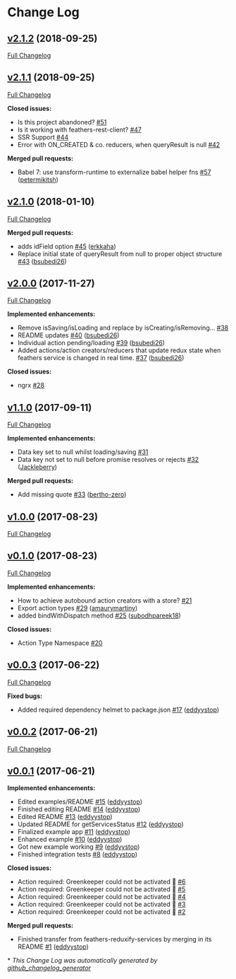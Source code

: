 # Change Log

## [v2.1.2](https://github.com/feathers-plus/feathers-redux/tree/v2.1.2) (2018-09-25)
[Full Changelog](https://github.com/feathers-plus/feathers-redux/compare/v2.1.1...v2.1.2)

## [v2.1.1](https://github.com/feathers-plus/feathers-redux/tree/v2.1.1) (2018-09-25)
[Full Changelog](https://github.com/feathers-plus/feathers-redux/compare/v2.1.0...v2.1.1)

**Closed issues:**

- Is this project abandoned? [\#51](https://github.com/feathers-plus/feathers-redux/issues/51)
- Is it working with feathers-rest-client? [\#47](https://github.com/feathers-plus/feathers-redux/issues/47)
- SSR Support [\#44](https://github.com/feathers-plus/feathers-redux/issues/44)
- Error with ON\_CREATED & co. reducers, when queryResult is null [\#42](https://github.com/feathers-plus/feathers-redux/issues/42)

**Merged pull requests:**

- Babel 7: use transform-runtime to externalize babel helper fns [\#57](https://github.com/feathers-plus/feathers-redux/pull/57) ([petermikitsh](https://github.com/petermikitsh))

## [v2.1.0](https://github.com/feathers-plus/feathers-redux/tree/v2.1.0) (2018-01-10)
[Full Changelog](https://github.com/feathers-plus/feathers-redux/compare/v2.0.0...v2.1.0)

**Merged pull requests:**

- adds idField option [\#45](https://github.com/feathers-plus/feathers-redux/pull/45) ([erkkaha](https://github.com/erkkaha))
- Replace initial state of queryResult from null to proper object structure [\#43](https://github.com/feathers-plus/feathers-redux/pull/43) ([bsubedi26](https://github.com/bsubedi26))

## [v2.0.0](https://github.com/feathers-plus/feathers-redux/tree/v2.0.0) (2017-11-27)
[Full Changelog](https://github.com/feathers-plus/feathers-redux/compare/v1.1.0...v2.0.0)

**Implemented enhancements:**

- Remove isSaving/isLoading and replace by isCreating/isRemoving... [\#38](https://github.com/feathers-plus/feathers-redux/issues/38)
- README updates [\#40](https://github.com/feathers-plus/feathers-redux/pull/40) ([bsubedi26](https://github.com/bsubedi26))
- Individual action pending/loading [\#39](https://github.com/feathers-plus/feathers-redux/pull/39) ([bsubedi26](https://github.com/bsubedi26))
- Added actions/action creators/reducers that update redux state when feathers service is changed in real time. [\#37](https://github.com/feathers-plus/feathers-redux/pull/37) ([bsubedi26](https://github.com/bsubedi26))

**Closed issues:**

- ngrx [\#28](https://github.com/feathers-plus/feathers-redux/issues/28)

## [v1.1.0](https://github.com/feathers-plus/feathers-redux/tree/v1.1.0) (2017-09-11)
[Full Changelog](https://github.com/feathers-plus/feathers-redux/compare/v1.0.0...v1.1.0)

**Implemented enhancements:**

- Data key set to null whilst loading/saving [\#31](https://github.com/feathers-plus/feathers-redux/issues/31)
- Data key not set to null before promise resolves or rejects [\#32](https://github.com/feathers-plus/feathers-redux/pull/32) ([Jackleberry](https://github.com/Jackleberry))

**Merged pull requests:**

- Add missing quote [\#33](https://github.com/feathers-plus/feathers-redux/pull/33) ([bertho-zero](https://github.com/bertho-zero))

## [v1.0.0](https://github.com/feathers-plus/feathers-redux/tree/v1.0.0) (2017-08-23)
[Full Changelog](https://github.com/feathers-plus/feathers-redux/compare/v0.1.0...v1.0.0)

## [v0.1.0](https://github.com/feathers-plus/feathers-redux/tree/v0.1.0) (2017-08-23)
[Full Changelog](https://github.com/feathers-plus/feathers-redux/compare/v0.0.3...v0.1.0)

**Implemented enhancements:**

- How to achieve autobound action creators with a store? [\#21](https://github.com/feathers-plus/feathers-redux/issues/21)
- Export action types [\#29](https://github.com/feathers-plus/feathers-redux/pull/29) ([amaurymartiny](https://github.com/amaurymartiny))
- added bindWithDispatch method [\#25](https://github.com/feathers-plus/feathers-redux/pull/25) ([subodhpareek18](https://github.com/subodhpareek18))

**Closed issues:**

- Action Type Namespace [\#20](https://github.com/feathers-plus/feathers-redux/issues/20)

## [v0.0.3](https://github.com/feathers-plus/feathers-redux/tree/v0.0.3) (2017-06-22)
[Full Changelog](https://github.com/feathers-plus/feathers-redux/compare/v0.0.2...v0.0.3)

**Fixed bugs:**

- Added required dependency helmet to package.json [\#17](https://github.com/feathers-plus/feathers-redux/pull/17) ([eddyystop](https://github.com/eddyystop))

## [v0.0.2](https://github.com/feathers-plus/feathers-redux/tree/v0.0.2) (2017-06-21)
[Full Changelog](https://github.com/feathers-plus/feathers-redux/compare/v0.0.1...v0.0.2)

## [v0.0.1](https://github.com/feathers-plus/feathers-redux/tree/v0.0.1) (2017-06-21)
**Implemented enhancements:**

- Edited examples/README [\#15](https://github.com/feathers-plus/feathers-redux/pull/15) ([eddyystop](https://github.com/eddyystop))
- Finished editing README [\#14](https://github.com/feathers-plus/feathers-redux/pull/14) ([eddyystop](https://github.com/eddyystop))
- Edited README [\#13](https://github.com/feathers-plus/feathers-redux/pull/13) ([eddyystop](https://github.com/eddyystop))
- Updated README for getServicesStatus [\#12](https://github.com/feathers-plus/feathers-redux/pull/12) ([eddyystop](https://github.com/eddyystop))
- Finalized example app [\#11](https://github.com/feathers-plus/feathers-redux/pull/11) ([eddyystop](https://github.com/eddyystop))
- Enhanced example [\#10](https://github.com/feathers-plus/feathers-redux/pull/10) ([eddyystop](https://github.com/eddyystop))
- Got new example working [\#9](https://github.com/feathers-plus/feathers-redux/pull/9) ([eddyystop](https://github.com/eddyystop))
- Finished integration tests [\#8](https://github.com/feathers-plus/feathers-redux/pull/8) ([eddyystop](https://github.com/eddyystop))

**Closed issues:**

- Action required: Greenkeeper could not be activated 🚨 [\#6](https://github.com/feathers-plus/feathers-redux/issues/6)
- Action required: Greenkeeper could not be activated 🚨 [\#5](https://github.com/feathers-plus/feathers-redux/issues/5)
- Action required: Greenkeeper could not be activated 🚨 [\#4](https://github.com/feathers-plus/feathers-redux/issues/4)
- Action required: Greenkeeper could not be activated 🚨 [\#3](https://github.com/feathers-plus/feathers-redux/issues/3)
- Action required: Greenkeeper could not be activated 🚨 [\#2](https://github.com/feathers-plus/feathers-redux/issues/2)

**Merged pull requests:**

- Finished transfer from feathers-reduxify-services by merging in its README [\#1](https://github.com/feathers-plus/feathers-redux/pull/1) ([eddyystop](https://github.com/eddyystop))



\* *This Change Log was automatically generated by [github_changelog_generator](https://github.com/skywinder/Github-Changelog-Generator)*